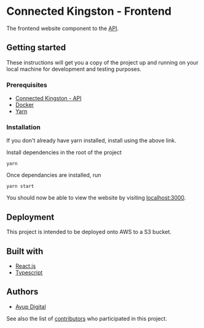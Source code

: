 # Connected Kingston - Frontend

The frontend website component to the [API](https://github.com/RoyalBoroughKingston/ck-api).

## Getting started

These instructions will get you a copy of the project up and running on your local machine for
development and testing purposes.

### Prerequisites

- [Connected Kingston - API](https://github.com/RoyalBoroughKingston/ck-api)
- [Docker](https://www.docker.com)
- [Yarn](https://yarnpkg.com/en/docs/install)

### Installation

If you don't already have yarn installed, install using the above link.

Install dependencies in the root of the project

`yarn`

Once dependancies are installed, run

`yarn start`

You should now be able to view the website by visiting [localhost:3000](http://localhost:3000).

## Deployment

This project is intended to be deployed onto AWS to a S3 bucket.

## Built with

- [React.js](https://https://reactjs.org/)
- [Typescript](http://www.typescriptlang.org/)

## Authors

- [Ayup Digital](https://ayup.agency/)

See also the list of [contributors](https://github.com/RoyalBoroughKingston/ck-frontend/contributors) who
participated in this project.

